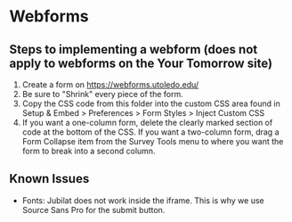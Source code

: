 # Webforms

## Steps to implementing a webform (does not apply to webforms on the Your Tomorrow site)

1. Create a form on https://webforms.utoledo.edu/
2. Be sure to "Shrink" every piece of the form.
4. Copy the CSS code from this folder into the custom CSS area found in Setup & Embed > Preferences > Form Styles > Inject Custom CSS
5. If you want a one-column form, delete the clearly marked section of code at the bottom of the CSS. If you want a two-column form, drag a Form Collapse item from the Survey Tools menu to where you want the form to break into a second column.


## Known Issues

- Fonts: Jubilat does not work inside the iframe. This is why we use Source Sans Pro for the submit button.
